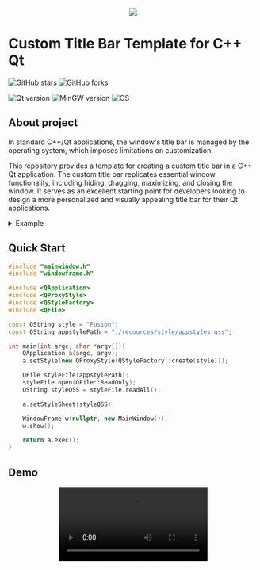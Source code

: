 <p align="center">
  <img src="https://github.com/user-attachments/assets/1bc0abb6-bbb1-442e-980e-addacc69e9e8" />
</p>

# Custom Title Bar Template for C++ Qt

![GitHub stars](https://img.shields.io/github/stars/imitatehappiness/QtCustomTitleBar?style=social)
![GitHub forks](https://img.shields.io/github/forks/imitatehappiness/QtCustomTitleBar?style=social)

![Qt version](https://img.shields.io/badge/Qt-5.15.2-151515.svg?Color=EEE&logoColor=EEE)
![MinGW version](https://img.shields.io/badge/MinGW-5.3.0-151515.svg?Color=EEE&logoColor=EEE)
![OS](https://img.shields.io/badge/OS-Win-151515.svg?Color=EEE&logoColor=EEE)

## About project
In standard C++/Qt applications, the window's title bar is managed by the operating system, which imposes limitations on customization. 

This repository provides a template for creating a custom title bar in a C++ Qt application. The custom title bar replicates essential window functionality, including hiding, dragging, maximizing, and closing the window. It serves as an excellent starting point for developers looking to design a more personalized and visually appealing title bar for their Qt applications.

<details>
  <summary>Example</summary>
  <p align="center">
    <img src="https://github.com/user-attachments/assets/19ae5e4b-ccf9-43bb-b15c-832483a9f7b3">
  </p>
</details>

## Quick Start

``` C++
#include "mainwindow.h"
#include "windowframe.h"

#include <QApplication>
#include <QProxyStyle>
#include <QStyleFactory>
#include <QFile>

const QString style = "Fusion";
const QString appstylePath = ":/recources/style/appstyles.qss";

int main(int argc, char *argv[]){
    QApplication a(argc, argv);
    a.setStyle(new QProxyStyle(QStyleFactory::create(style)));

    QFile styleFile(appstylePath);
    styleFile.open(QFile::ReadOnly);
    QString styleQSS = styleFile.readAll();

    a.setStyleSheet(styleQSS);

    WindowFrame w(nullptr, new MainWindow());
    w.show();

    return a.exec();
}
```
## Demo

<p align="center">
  <video src="https://github.com/user-attachments/assets/d4fdcd9a-8565-40e6-85cc-cbb7d70438e5" />
</p>



